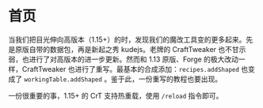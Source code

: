 # 首页

当我们把目光伸向高版本（1.15+）的时，发现我们的魔改工具变的更多起来。先是原版自带的数据包，再是新起之秀 kudejs。老牌的 CraftTweaker 也不甘示弱，也进行了对高版本的进一步更新。然而和 1.13 原版、Forge 的极大改动一样，CraftTweaker 也进行了重写。最基本的合成添加：`recipes.addShaped` 也变成了 `workingTable.addShaped` 。鉴于此，一份重写的教程也要出现。

一份很重要的事，1.15+ 的 CrT 支持热重载，使用  `/reload` 指令即可。 

